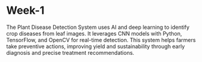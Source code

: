 # Week-1
The Plant Disease Detection System uses AI and deep learning to identify crop diseases from leaf images. It leverages CNN models with Python, TensorFlow, and OpenCV for real-time detection. This system helps farmers take preventive actions, improving yield and sustainability through early diagnosis and precise treatment recommendations.
